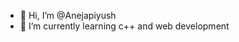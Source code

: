 - 👋 Hi, I’m @Anejapiyush
- 🌱 I’m currently learning c++ and web development


<!---
Anejapiyush/Anejapiyush is a ✨ special ✨ repository because its `README.md` (this file) appears on your GitHub profile.
You can click the Preview link to take a look at your changes.
--->
